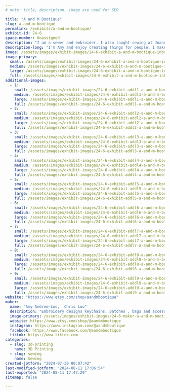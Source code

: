```yaml
---
# note: title, description, image are used for SEO

title: "A and M Bootique"
slug: a-and-m-bootique
permalink: /exhibits/a-and-m-bootique/
exhibit-id: 24-6
space-number: Unassigned
description: "I am a sewer and embroider. I also taught sewing at Joann's. Chris is a woodworker and 3D printer"
description-long: "I'm Amy and enjoy creating things for people. I make costumes and clothing as well as repair and alter clothing. I got into embroidery about 7 years ago and started selling embroidery like keychains, patches bags and accessories.  Chris has been a wood worker for 20 years. He works for a cabinet company.  He recently got into 3D printing and selling at shows as well as customer orders."
image: /assets/images/exhibit-images/24-6-exhibit-a-and-m-bootique-inbound2518063878439506415-large.jpg
image-primary: 
  small: /assets/images/exhibit-images/24-6-exhibit-a-and-m-bootique-inbound2518063878439506415-small.jpg
  medium: /assets/images/exhibit-images/24-6-exhibit-a-and-m-bootique-inbound2518063878439506415-medium.jpg
  large: /assets/images/exhibit-images/24-6-exhibit-a-and-m-bootique-inbound2518063878439506415-large.jpg
  full: /assets/images/exhibit-images/24-6-exhibit-a-and-m-bootique-inbound2518063878439506415-full.jpg
additional-images: 
  - 1:
    small: /assets/images/exhibit-images/24-6-exhibit-addl1-a-and-m-bootique-inbound121628179494969321-small.jpg
    medium: /assets/images/exhibit-images/24-6-exhibit-addl1-a-and-m-bootique-inbound121628179494969321-medium.jpg
    large: /assets/images/exhibit-images/24-6-exhibit-addl1-a-and-m-bootique-inbound121628179494969321-large.jpg
    full: /assets/images/exhibit-images/24-6-exhibit-addl1-a-and-m-bootique-inbound121628179494969321-full.jpg
  - 2:
    small: /assets/images/exhibit-images/24-6-exhibit-addl2-a-and-m-bootique-inbound1402879506336413228-small.jpg
    medium: /assets/images/exhibit-images/24-6-exhibit-addl2-a-and-m-bootique-inbound1402879506336413228-medium.jpg
    large: /assets/images/exhibit-images/24-6-exhibit-addl2-a-and-m-bootique-inbound1402879506336413228-large.jpg
    full: /assets/images/exhibit-images/24-6-exhibit-addl2-a-and-m-bootique-inbound1402879506336413228-full.jpg
  - 3:
    small: /assets/images/exhibit-images/24-6-exhibit-addl3-a-and-m-bootique-inbound1896281979151041051-small.jpg
    medium: /assets/images/exhibit-images/24-6-exhibit-addl3-a-and-m-bootique-inbound1896281979151041051-medium.jpg
    large: /assets/images/exhibit-images/24-6-exhibit-addl3-a-and-m-bootique-inbound1896281979151041051-large.jpg
    full: /assets/images/exhibit-images/24-6-exhibit-addl3-a-and-m-bootique-inbound1896281979151041051-full.jpg
  - 4:
    small: /assets/images/exhibit-images/24-6-exhibit-addl4-a-and-m-bootique-inbound3267080498334354139-small.jpg
    medium: /assets/images/exhibit-images/24-6-exhibit-addl4-a-and-m-bootique-inbound3267080498334354139-medium.jpg
    large: /assets/images/exhibit-images/24-6-exhibit-addl4-a-and-m-bootique-inbound3267080498334354139-large.jpg
    full: /assets/images/exhibit-images/24-6-exhibit-addl4-a-and-m-bootique-inbound3267080498334354139-full.jpg
  - 5:
    small: /assets/images/exhibit-images/24-6-exhibit-addl5-a-and-m-bootique-inbound3541613011473956590-small.jpg
    medium: /assets/images/exhibit-images/24-6-exhibit-addl5-a-and-m-bootique-inbound3541613011473956590-medium.jpg
    large: /assets/images/exhibit-images/24-6-exhibit-addl5-a-and-m-bootique-inbound3541613011473956590-large.jpg
    full: /assets/images/exhibit-images/24-6-exhibit-addl5-a-and-m-bootique-inbound3541613011473956590-full.jpg
  - 6:
    small: /assets/images/exhibit-images/24-6-exhibit-addl6-a-and-m-bootique-inbound4099651218419259977-small.jpg
    medium: /assets/images/exhibit-images/24-6-exhibit-addl6-a-and-m-bootique-inbound4099651218419259977-medium.jpg
    large: /assets/images/exhibit-images/24-6-exhibit-addl6-a-and-m-bootique-inbound4099651218419259977-large.jpg
    full: /assets/images/exhibit-images/24-6-exhibit-addl6-a-and-m-bootique-inbound4099651218419259977-full.jpg
  - 7:
    small: /assets/images/exhibit-images/24-6-exhibit-addl7-a-and-m-bootique-inbound6140525228414714351-small.jpg
    medium: /assets/images/exhibit-images/24-6-exhibit-addl7-a-and-m-bootique-inbound6140525228414714351-medium.jpg
    large: /assets/images/exhibit-images/24-6-exhibit-addl7-a-and-m-bootique-inbound6140525228414714351-large.jpg
    full: /assets/images/exhibit-images/24-6-exhibit-addl7-a-and-m-bootique-inbound6140525228414714351-full.jpg
  - 8:
    small: /assets/images/exhibit-images/24-6-exhibit-addl8-a-and-m-bootique-inbound6405030020487674214-small.jpg
    medium: /assets/images/exhibit-images/24-6-exhibit-addl8-a-and-m-bootique-inbound6405030020487674214-medium.jpg
    large: /assets/images/exhibit-images/24-6-exhibit-addl8-a-and-m-bootique-inbound6405030020487674214-large.jpg
    full: /assets/images/exhibit-images/24-6-exhibit-addl8-a-and-m-bootique-inbound6405030020487674214-full.jpg
  - 9:
    small: /assets/images/exhibit-images/24-6-exhibit-addl9-a-and-m-bootique-inbound6511376296246956758-small.jpg
    medium: /assets/images/exhibit-images/24-6-exhibit-addl9-a-and-m-bootique-inbound6511376296246956758-medium.jpg
    large: /assets/images/exhibit-images/24-6-exhibit-addl9-a-and-m-bootique-inbound6511376296246956758-large.jpg
    full: /assets/images/exhibit-images/24-6-exhibit-addl9-a-and-m-bootique-inbound6511376296246956758-full.jpg
website: "Https://www.etsy.com/shop/aandmbootique"
maker: 
  name: "Amy Andrew-Loo,  Chris Loo"
  description: "Embroidery designs keychains, patches , bags and accessories. 3d printed toys, home decor.  We will be also demonstrating how to Embroider and 3d print. "
  image-primary: /assets/images/exhibit-images/24-6-maker-a-and-m-bootique-inbound6820151613825777677-medium.jpg
  website: https://www.etsy.com/shop/@aandmbootique
  instagram: https://www.instagram.com/@aandmboutique
  facebook: https://www.facebook.com/@aandmbootique
  tiktok: https://www.tiktok.com
categories: 
  - slug: 3d-printing
    name: 3D Printing
  - slug: sewing
    name: Sewing
created-jotform: "2024-07-30 00:07:42"
last-modified-jotform: "2024-08-11 17:06:54"
last-exported: "2024-08-11 17:47:29"
sitemap: false

---
```

